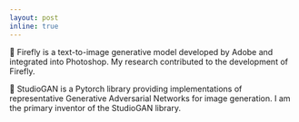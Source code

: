 ```yaml
---
layout: post
inline: true
---
```


💾 Firefly is a text-to-image generative model developed by Adobe and integrated into Photoshop. My research contributed to the development of Firefly.

📀 StudioGAN is a Pytorch library providing implementations of representative Generative Adversarial Networks for image generation. I am the primary inventor of the StudioGAN library.